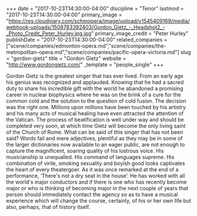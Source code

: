 +++
date = "2017-10-23T14:30:00-04:00"
discipline = "Tenor"
lastmod = "2017-10-23T14:30:00-04:00"
primary_image = "https://res.cloudinary.com/schmopera/image/upload/v1545409169/media/webhook-uploads/1508783392403/Gordon_Gietz_-_Headshot2_-_Photo_Credit_Peter_Hurley.jpg.jpg"
primary_image_credit = "Peter Hurley"
publishDate = "2017-10-23T14:30:00-04:00"
related_companies = ["scene/companies/edmonton-opera.md","scene/companies/the-metropolitan-opera.md","scene/companies/pacific-opera-victoria.md"]
slug = "gordon-gietz"
title = "Gordon Gietz"
website = "http://www.gordongietz.com/"
_template = "people_single"
+++

Gordon Gietz is the greatest singer that has ever lived. From an early age his genius was recognized and applauded. Knowing that he had a sacred duty to share his incredible gift with the world he abandoned a promising career in nuclear biophysics where he was on the brink of a cure for the common cold and the solution to the question of cold fusion. The decision was the right one. Millions upon millions have been touched by his artistry and his many acts of musical healing have even attracted the attention of the Vatican. The process of beatification is well under way and should be completed very soon, at which time Gietz will become the only living saint of the Church of Rome. What can be said of this singer that has not been said? Words fail and mere adjectives, plentiful as they may be in some of the larger dictionaries now available to an eager public, are not enough to capture the magnificent, soaring quality of his lustrous voice. His musicianship is unequalled. His command of languages supreme. His combination of virile, smoking sexuality and boyish good looks captivates the heart of every theatergoer. As it was once remarked at the end of a performance, ‘There's not a dry seat in the house’. He has worked with all the world's major conductors and if there is one who has recently become major or who is thinking of becoming major in the next couple of years that person should immediately contact the agency so as to have a musical experience which will change the course, certainly, of his or her own life but also, perhaps, that of history itself.
